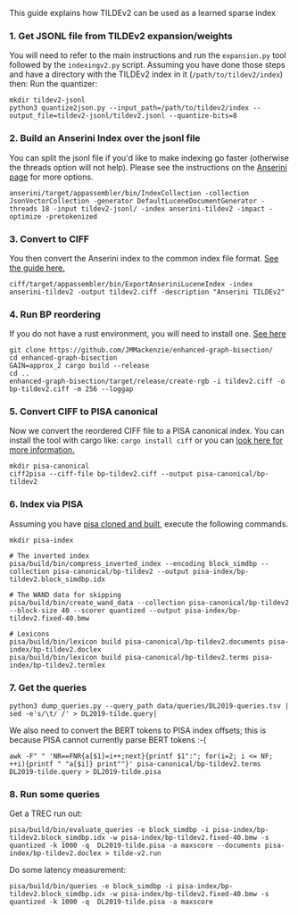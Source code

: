 This guide explains how TILDEv2 can be used as a learned sparse index

### 1. Get JSONL file from TILDEv2 expansion/weights
You will need to refer to the main instructions and run the `expansion.py` tool followed by the `indexingv2.py` script. 
Assuming you have done those steps and have a directory with the TILDEv2 index in it (`/path/to/tildev2/index`) then:
Run the quantizer:
```
mkdir tildev2-jsonl
python3 quantize2json.py --input_path=/path/to/tildev2/index --output_file=tildev2-jsonl/tildev2.jsonl --quantize-bits=8
```

### 2. Build an Anserini Index over the jsonl file
You can split the jsonl file if you'd like to make indexing go faster (otherwise the threads option will not help).
Please see the instructions on the [Anserini page](https://github.com/castorini/anserini) for more options.
```
anserini/target/appassembler/bin/IndexCollection -collection JsonVectorCollection -generator DefaultLuceneDocumentGenerator -threads 18 -input tildev2-jsonl/ -index anserini-tildev2 -impact -optimize -pretokenized
```

### 3. Convert to CIFF
You then convert the Anserini index to the common index file format. [See the guide here.](https://github.com/osirrc/ciff)
```
ciff/target/appassembler/bin/ExportAnseriniLuceneIndex -index anserini-tildev2 -output tildev2.ciff -description "Anserini TILDEv2"
```

### 4. Run BP reordering
If you do not have a rust environment, you will need to install one. [See here](https://www.rust-lang.org/tools/install)
```
git clone https://github.com/JMMackenzie/enhanced-graph-bisection/
cd enhanced-graph-bisection
GAIN=approx_2 cargo build --release
cd ..
enhanced-graph-bisection/target/release/create-rgb -i tildev2.ciff -o bp-tildev2.ciff -m 256 --loggap
```

### 5. Convert CIFF to PISA canonical
Now we convert the reordered CIFF file to a PISA canonical index.
You can install the tool with cargo like: `cargo install ciff` or you can [look here for more information.](https://github.com/pisa-engine/ciff)
```
mkdir pisa-canonical
ciff2pisa --ciff-file bp-tildev2.ciff --output pisa-canonical/bp-tildev2
```

### 6. Index via PISA
Assuming you have [pisa cloned and built](https://github.com/pisa-engine/pisa/), execute the following commands.
```
mkdir pisa-index

# The inverted index
pisa/build/bin/compress_inverted_index --encoding block_simdbp --collection pisa-canonical/bp-tildev2 --output pisa-index/bp-tildev2.block_simdbp.idx

# The WAND data for skipping
pisa/build/bin/create_wand_data --collection pisa-canonical/bp-tildev2 --block-size 40 --scorer quantized --output pisa-index/bp-tildev2.fixed-40.bmw

# Lexicons
pisa/build/bin/lexicon build pisa-canonical/bp-tildev2.documents pisa-index/bp-tildev2.doclex
pisa/build/bin/lexicon build pisa-canonical/bp-tildev2.terms pisa-index/bp-tildev2.termlex
```

### 7. Get the queries
```
python3 dump_queries.py --query_path data/queries/DL2019-queries.tsv | sed -e's/\t/ /' > DL2019-tilde.query|
```

We also need to convert the BERT tokens to PISA index offsets; this is because PISA cannot currently parse BERT tokens :-(
```
awk -F" " 'NR==FNR{a[$1]=i++;next}{printf $1":"; for(i=2; i <= NF; ++i){printf " "a[$i]} print""}' pisa-canonical/bp-tildev2.terms DL2019-tilde.query > DL2019-tilde.pisa
```

### 8. Run some queries
Get a TREC run out:
```
pisa/build/bin/evaluate_queries -e block_simdbp -i pisa-index/bp-tildev2.block_simdbp.idx -w pisa-index/bp-tildev2.fixed-40.bmw -s quantized -k 1000 -q  DL2019-tilde.pisa -a maxscore --documents pisa-index/bp-tildev2.doclex > tilde-v2.run
```
Do some latency measurement:
```
pisa/build/bin/queries -e block_simdbp -i pisa-index/bp-tildev2.block_simdbp.idx -w pisa-index/bp-tildev2.fixed-40.bmw -s quantized -k 1000 -q  DL2019-tilde.pisa -a maxscore

```
